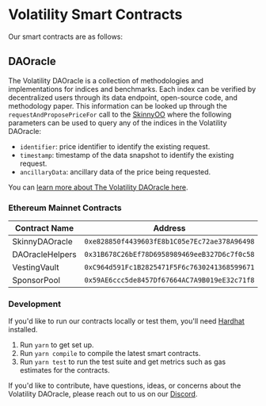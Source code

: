 # Volatility Smart Contracts

Our smart contracts are as follows:

## DAOracle
The Volatility DAOracle is a collection of methodologies and implementations for indices and benchmarks. Each index can be verified by decentralized users through its data endpoint, open-source code, and methodology paper. This information can be looked up through the `requestAndProposePriceFor` call to the [SkinnyOO](https://docs-git-doc-updates-uma.vercel.app/contracts/oracle/implementation/SkinnyOptimisticOracle#parameters-4) where the following parameters can be used to query any of the indices in the Volatility DAOracle:

* `identifier`: price identifier to identify the existing request.
* `timestamp`: timestamp of the data snapshot to identify the existing request.
* `ancillaryData`: ancillary data of the price being requested.

You can [learn more about The Volatility DAOracle here](https://volatilityprotocol.gitbook.io/volatility-pr/).

### Ethereum Mainnet Contracts
| Contract Name | Address | Etherscan |
| --- | --- | --- |
| SkinnyDAOracle | `0xe828850f4439603fE8b1C05e7Ec72ae378A96498` | [Link](https://etherscan.io/address/0xe828850f4439603fE8b1C05e7Ec72ae378A96498) |
| DAOracleHelpers | `0x31B678C26bEf78D6958989469eeB327D6c7f0c58` | [Link](https://etherscan.io/address/0x31B678C26bEf78D6958989469eeB327D6c7f0c58) |
| VestingVault | `0xC964d591Fc1B2825471F5F6c7630241368599671` | [Link](https://etherscan.io/address/0xC964d591Fc1B2825471F5F6c7630241368599671) |
| SponsorPool | `0x59AE6ccc5de8457Df67664AC7A9B019eE32c71f8` | [Link](https://etherscan.io/address/0x59AE6ccc5de8457Df67664AC7A9B019eE32c71f8) |


### Development
If you'd like to run our contracts locally or test them, you'll need [Hardhat](https://hardhat.org/) installed. 

1. Run `yarn` to get set up.
2. Run `yarn compile` to compile the latest smart contracts.
3. Run `yarn test` to run the test suite and get metrics such as gas estimates for the contracts.

If you'd like to contribute, have questions, ideas, or concerns about the Volatility DAOracle, please reach out to us on our [Discord](https://discord.gg/KswTYYKu).